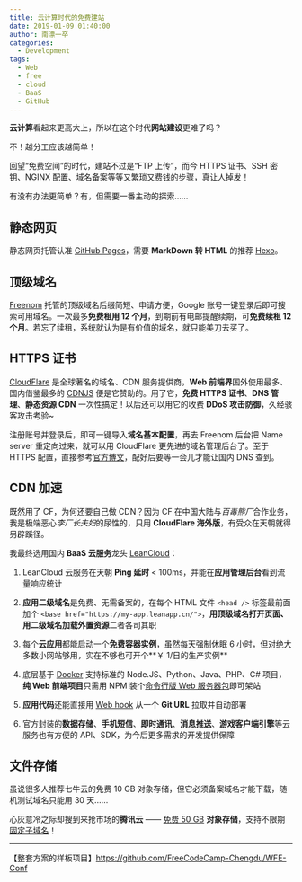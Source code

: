 ```yaml
---
title: 云计算时代的免费建站
date: 2019-01-09 01:40:00
author: 南漂一卒
categories:
  - Development
tags:
  - Web
  - free
  - cloud
  - BaaS
  - GitHub
---
```


**云计算**看起来更高大上，所以在这个时代**网站建设**更难了吗？

不！越分工应该越简单！

回望“免费空间”的时代，建站不过是“FTP 上传”，而今 HTTPS 证书、SSH 密钥、NGINX 配置、域名备案等等又繁琐又费钱的步骤，真让人掉发！

有没有办法更简单？有，但需要一番主动的探索……

## 静态网页

静态网页托管认准 [GitHub Pages](https://pages.github.com/)，需要 **MarkDown 转 HTML** 的推荐 [Hexo](/development/hello-hexo-travis/)。

## 顶级域名

[Freenom](https://www.freenom.com/) 托管的顶级域名后缀简短、申请方便，Google 账号一键登录后即可搜索可用域名。一次最多**免费租用 12 个月**，到期前有电邮提醒续期，可**免费续租 12 个月**。若忘了续租，系统就认为是有价值的域名，就只能美刀去买了。

## HTTPS 证书

[CloudFlare](https://www.cloudflare.com/?r=1) 是全球著名的域名、CDN 服务提供商，**Web 前端界**国外使用最多、国内借鉴最多的 [CDNJS](https://cdnjs.com/) 便是它赞助的。用了它，**免费 HTTPS 证书**、**DNS 管理**、**静态资源 CDN** 一次性搞定！以后还可以用它的收费 **DDoS 攻击防御**，久经骇客攻击考验~

注册账号并登录后，即可一键导入**域名基本配置**，再去 Freenom 后台把 Name server 重定向过来，就可以用 CloudFlare 更先进的域名管理后台了。至于 HTTPS 配置，直接参考[官方博文](https://blog.cloudflare.com/secure-and-fast-github-pages-with-cloudflare/#step2settingupourdns)，配好后要等一会儿才能让国内 DNS 查到。

## CDN 加速

既然用了 CF，为何还要自己做 CDN？因为 CF 在中国大陆与*百毒熊厂*合作业务，我是极端恶心*李厂长夫妇*的尿性的，只用 **CloudFlare 海外版**，有受众在天朝就得另辟蹊径。

我最终选用国内 **BaaS 云服务**龙头 [LeanCloud](https://leancloud.cn/)：

1.  LeanCloud 云服务在天朝 **Ping 延时** < 100ms，并能在**应用管理后台**看到流量响应统计

2.  **应用二级域名**是免费、无需备案的，在每个 HTML 文件 `<head />` 标签最前面加个 `<base href="https://my-app.leanapp.cn/">`，**用顶级域名打开页面、用二级域名加载外置资源**二者各司其职

3.  每个**云应用**都能启动一个**免费容器实例**，虽然每天强制休眠 6 小时，但对绝大多数小网站够用，实在不够也可开个**￥ 1/日的生产实例**

4.  底层基于 [Docker](https://www.docker.com/) 支持标准的 Node.JS、Python、Java、PHP、C# 项目，**纯 Web 前端项目**只需用 NPM 装个[命令行版 Web 服务器包](https://tech-query.me/KoApache/)即可架站

5.  **应用代码**还能直接用 [Web hook](https://developer.github.com/webhooks/) 从一个 **Git URL** 拉取并自动部署

6.  官方封装的**数据存储**、**手机短信**、**即时通讯**、**消息推送**、**游戏客户端引擎**等云服务也有方便的 API、SDK，为今后更多需求的开发提供保障

## 文件存储

虽说很多人推荐七牛云的免费 10 GB 对象存储，但它必须备案域名才能下载，随机测试域名只能用 30 天……

心灰意冷之际却搜到来抢市场的**腾讯云** —— [免费 50 GB](https://cloud.tencent.com/document/product/436/6240) **对象存储**，支持不限期[固定子域名](https://cloud.tencent.com/document/product/436/6224)！

---

【整套方案的样板项目】https://github.com/FreeCodeCamp-Chengdu/WFE-Conf

